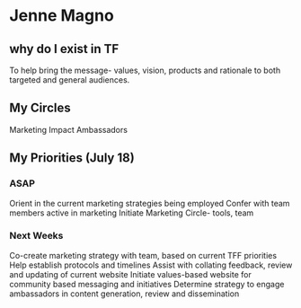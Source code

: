 # Jenne Magno


## why do I exist in TF 
To help bring the message- values, vision, products and rationale to both targeted and general audiences.

## My Circles
Marketing
Impact
Ambassadors
    
## My Priorities (July 18)

### ASAP
Orient in the current marketing strategies being employed
Confer with team members active in marketing
Initiate Marketing Circle- tools, team

### Next Weeks
Co-create marketing strategy with team, based on current TFF priorities
Help establish protocols and timelines
Assist with collating feedback, review and updating of current website
Initiate values-based website for community based messaging and initiatives
Determine strategy to engage ambassadors in content generation, review and dissemination





